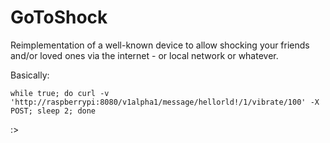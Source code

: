# GoToShock

Reimplementation of a well-known device to allow shocking your friends and/or loved ones via the internet - or local network or whatever.

Basically:

```
while true; do curl -v 'http://raspberrypi:8080/v1alpha1/message/hellorld!/1/vibrate/100' -X POST; sleep 2; done
```

:>

